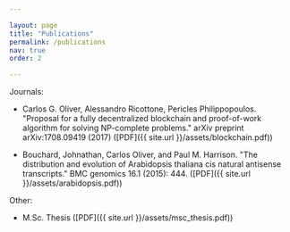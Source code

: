 ```yaml
---

layout: page
title: "Publications"
permalink: /publications
nav: true
order: 2

---
```


Journals:

* Carlos G. Oliver, Alessandro Ricottone, Pericles Philippopoulos. "Proposal for a fully decentralized blockchain and proof-of-work algorithm for solving NP-complete problems." arXiv preprint	arXiv:1708.09419 (2017) ([PDF]({{ site.url    }}/assets/blockchain.pdf))

* Bouchard, Johnathan, Carlos Oliver, and Paul M. Harrison. "The distribution and evolution of Arabidopsis thaliana cis natural antisense transcripts." BMC genomics 16.1 (2015): 444. ([PDF]({{ site.url    }}/assets/arabidopsis.pdf))

Other:

* M.Sc. Thesis ([PDF]({{ site.url   }}/assets/msc_thesis.pdf))
